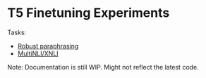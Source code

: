 # T5 Finetuning Experiments

Tasks:

- [Robust paraphrasing](/paraphrase)
- [MultiNLI/XNLI](/mnli)

Note: Documentation is still WIP. Might not reflect the latest code.
